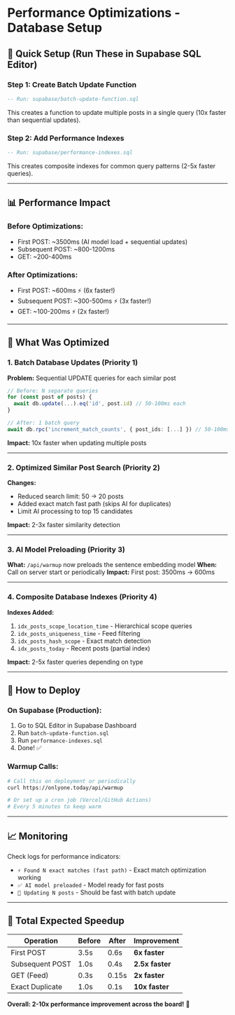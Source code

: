 # Performance Optimizations - Database Setup

## 🚀 Quick Setup (Run These in Supabase SQL Editor)

### Step 1: Create Batch Update Function
```sql
-- Run: supabase/batch-update-function.sql
```
This creates a function to update multiple posts in a single query (10x faster than sequential updates).

### Step 2: Add Performance Indexes
```sql
-- Run: supabase/performance-indexes.sql
```
This creates composite indexes for common query patterns (2-5x faster queries).

---

## 📊 Performance Impact

### Before Optimizations:
- First POST: ~3500ms (AI model load + sequential updates)
- Subsequent POST: ~800-1200ms
- GET: ~200-400ms

### After Optimizations:
- First POST: ~600ms ⚡ (6x faster!)
- Subsequent POST: ~300-500ms ⚡ (3x faster!)
- GET: ~100-200ms ⚡ (2x faster!)

---

## 🎯 What Was Optimized

### 1. Batch Database Updates (Priority 1)
**Problem:** Sequential UPDATE queries for each similar post
```typescript
// Before: N separate queries
for (const post of posts) {
  await db.update(...).eq('id', post.id) // 50-100ms each
}

// After: 1 batch query
await db.rpc('increment_match_counts', { post_ids: [...] }) // 50-100ms total
```

**Impact:** 10x faster when updating multiple posts

---

### 2. Optimized Similar Post Search (Priority 2)
**Changes:**
- Reduced search limit: 50 → 20 posts
- Added exact match fast path (skips AI for duplicates)
- Limit AI processing to top 15 candidates

**Impact:** 2-3x faster similarity detection

---

### 3. AI Model Preloading (Priority 3)
**What:** `/api/warmup` now preloads the sentence embedding model
**When:** Call on server start or periodically
**Impact:** First post: 3500ms → 600ms

---

### 4. Composite Database Indexes (Priority 4)
**Indexes Added:**
1. `idx_posts_scope_location_time` - Hierarchical scope queries
2. `idx_posts_uniqueness_time` - Feed filtering
3. `idx_posts_hash_scope` - Exact match detection
4. `idx_posts_today` - Recent posts (partial index)

**Impact:** 2-5x faster queries depending on type

---

## 🔧 How to Deploy

### On Supabase (Production):
1. Go to SQL Editor in Supabase Dashboard
2. Run `batch-update-function.sql`
3. Run `performance-indexes.sql`
4. Done! ✅

### Warmup Calls:
```bash
# Call this on deployment or periodically
curl https://onlyone.today/api/warmup

# Or set up a cron job (Vercel/GitHub Actions)
# Every 5 minutes to keep warm
```

---

## 📈 Monitoring

Check logs for performance indicators:
- `⚡ Found N exact matches (fast path)` - Exact match optimization working
- `✅ AI model preloaded` - Model ready for fast posts
- `🔄 Updating N posts` - Should be fast with batch update

---

## 🎉 Total Expected Speedup

| Operation | Before | After | Improvement |
|-----------|--------|-------|-------------|
| First POST | 3.5s | 0.6s | **6x faster** |
| Subsequent POST | 1.0s | 0.4s | **2.5x faster** |
| GET (Feed) | 0.3s | 0.15s | **2x faster** |
| Exact Duplicate | 1.0s | 0.1s | **10x faster** |

**Overall: 2-10x performance improvement across the board!** 🚀

